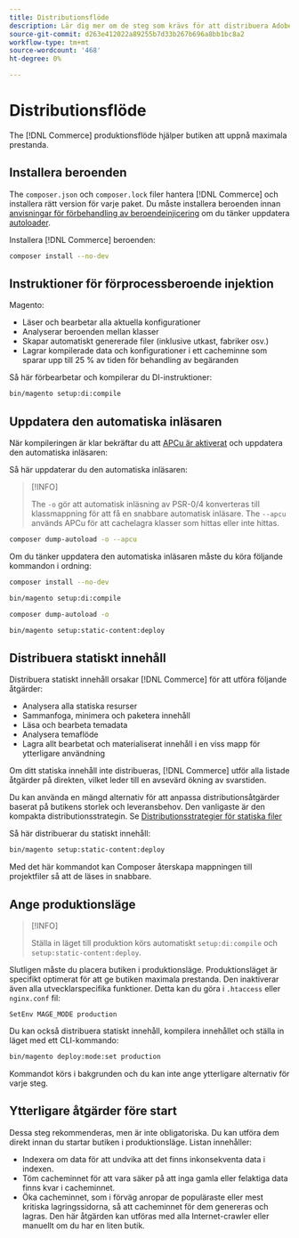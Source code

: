 ```yaml
---
title: Distributionsflöde
description: Lär dig mer om de steg som krävs för att distribuera Adobe Commerce eller Magento Open Source i en produktionsmiljö.
source-git-commit: d263e412022a89255b7d33b267b696a8bb1bc8a2
workflow-type: tm+mt
source-wordcount: '468'
ht-degree: 0%

---
```



# Distributionsflöde

The [!DNL Commerce] produktionsflöde hjälper butiken att uppnå maximala prestanda.

## Installera beroenden

The `composer.json` och `composer.lock` filer hantera [!DNL Commerce] och installera rätt version för varje paket. Du måste installera beroenden innan [anvisningar för förbehandling av beroendeinjicering](#preprocess-dependency-injection-instructions) om du tänker uppdatera [autoloader](#update-the-autoloader).

Installera [!DNL Commerce] beroenden:

```bash
composer install --no-dev
```

## Instruktioner för förprocessberoende injektion

Magento:

* Läser och bearbetar alla aktuella konfigurationer
* Analyserar beroenden mellan klasser
* Skapar automatiskt genererade filer (inklusive utkast, fabriker osv.)
* Lagrar kompilerade data och konfigurationer i ett cacheminne som sparar upp till 25 % av tiden för behandling av begäranden

Så här förbearbetar och kompilerar du DI-instruktioner:

```bash
bin/magento setup:di:compile
```

## Uppdatera den automatiska inläsaren

När kompileringen är klar bekräftar du att [APCu är aktiverat](../performance/software.md#php-settings) och uppdatera den automatiska inläsaren:

Så här uppdaterar du den automatiska inläsaren:

>[!INFO]
>
>The `-o` gör att automatisk inläsning av PSR-0/4 konverteras till klassmappning för att få en snabbare automatisk inläsare. The `--apcu` används APCu för att cachelagra klasser som hittas eller inte hittas.

```bash
composer dump-autoload -o --apcu
```

Om du tänker uppdatera den automatiska inläsaren måste du köra följande kommandon i ordning:

```bash
composer install --no-dev
```

```bash
bin/magento setup:di:compile
```

```bash
composer dump-autoload -o
```

```bash
bin/magento setup:static-content:deploy
```

## Distribuera statiskt innehåll

Distribuera statiskt innehåll orsakar [!DNL Commerce] för att utföra följande åtgärder:

* Analysera alla statiska resurser
* Sammanfoga, minimera och paketera innehåll
* Läsa och bearbeta temadata
* Analysera temaflöde
* Lagra allt bearbetat och materialiserat innehåll i en viss mapp för ytterligare användning

Om ditt statiska innehåll inte distribueras, [!DNL Commerce] utför alla listade åtgärder på direkten, vilket leder till en avsevärd ökning av svarstiden.

Du kan använda en mängd alternativ för att anpassa distributionsåtgärder baserat på butikens storlek och leveransbehov. Den vanligaste är den kompakta distributionsstrategin. Se [Distributionsstrategier för statiska filer](../configuration/cli/static-view-file-strategy.md)

Så här distribuerar du statiskt innehåll:

```bash
bin/magento setup:static-content:deploy
```

Med det här kommandot kan Composer återskapa mappningen till projektfiler så att de läses in snabbare.

## Ange produktionsläge

>[!INFO]
>
>Ställa in läget till produktion körs automatiskt `setup:di:compile` och `setup:static-content:deploy`.

Slutligen måste du placera butiken i produktionsläge. Produktionsläget är specifikt optimerat för att ge butiken maximala prestanda. Den inaktiverar även alla utvecklarspecifika funktioner. Detta kan du göra i `.htaccess` eller `nginx.conf` fil:

`SetEnv MAGE_MODE production`

Du kan också distribuera statiskt innehåll, kompilera innehållet och ställa in läget med ett CLI-kommando:

```bash
bin/magento deploy:mode:set production
```

Kommandot körs i bakgrunden och du kan inte ange ytterligare alternativ för varje steg.

## Ytterligare åtgärder före start

Dessa steg rekommenderas, men är inte obligatoriska. Du kan utföra dem direkt innan du startar butiken i produktionsläge. Listan innehåller:

* Indexera om data för att undvika att det finns inkonsekventa data i indexen.
* Töm cacheminnet för att vara säker på att inga gamla eller felaktiga data finns kvar i cacheminnet.
* Öka cacheminnet, som i förväg anropar de populäraste eller mest kritiska lagringssidorna, så att cacheminnet för dem genereras och lagras. Den här åtgärden kan utföras med alla Internet-crawler eller manuellt om du har en liten butik.
